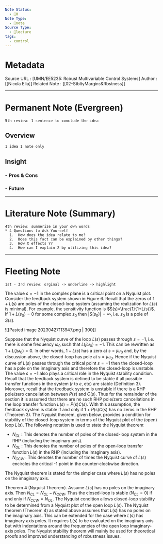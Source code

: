 ```yaml
---
Note Status:
  - 🌱0
Note Type:
  - 📄note
Source Type:
  - 🏫lecture
tags:
  - control
---
```

# Metadata
Source URL       : [UMN/EE5235: Robust Multivariable Control Systems]
Author              : [[Nicola Elia]]
Related Note     : [[02-StbltyMargins&Rbstness]]


---

# Permanent Note (Evergreen)
	5th review: 1 sentence to conclude the idea
## Overview
	1 idea 1 note only


## Insight
### - Pros & Cons


### - Future


---

# Literature Note (Summary)
	4th review: summerize in your own words
	* 4 Questions to Ask Yourself
	  1.  How does the idea relate to me?
	  2.  Does this fact can be explained by other things?
	  3.  How X effects Y?
	  4.  How can I explain Z by utilizing this idea?


---

# Fleeting Note 
	1st - 3rd review: orginal -> underline -> highlight


The value $s=-1$ in the complex plane is a critical point on a Nyquist plot. Consider the feedback system shown in Figure 6. Recall that the zeros of $1+L(s)$ are poles of the closed-loop system (assuming the realization for $L(s)$ is minimal). For example, the sensitivity function is $S(s)=\frac{1}{1+L(s)}$. If $1+L\left(s_0\right)=0$ for some complex $s_0$ then $\left|S\left(s_0\right)\right|=\infty$, i.e. $s_0$ is a pole of $S(s)$.

![[Pasted image 20230427113947.png | 300]]

Suppose that the Nyquist curve of the loop $L(s)$ passes through $s=-1$, i.e. there is some frequency $\omega_0$ such that $L\left(j \omega_0\right)=-1$. This can be rewritten as $1+L\left(j \omega_0\right)=0$. In other words, $1+L(s)$ has a zero at $s=j \omega_0$ and, by the discussion above, the closed-loop has pole at $s=j \omega_0$. Hence if the Nyquist curve of $L(s)$ passes through the critical point $s=-1$ then the closed-loop has a pole on the imaginary axis and therefore the closed-loop is unstable.
The value $s=-1$ also plays a critical role in the Nyquist stability condition. Recall that the feedback system is defined to be stable if all possible transfer functions in the system $(r$ to $e$, etc) are stable (Definition 3). Moreover, recall that the feedback system is unstable if there is a RHP pole/zero cancellation between $P(s)$ and $C(s)$. Thus for the remainder of the section it is assumed that there are no such RHP pole/zero cancellations in the loop transfer function $L(s)=P(s) C(s)$. With this assumption, the feedback system is stable if and only if $1+P(s) C(s)$ has no zeros in the RHP (Theorem 3). The Nyquist theorem, given below, provides a condition for stability of the closed-loop system in terms of the Nyquist plot of the (open) loop $L(s)$. The following notation is used to state the Nyquist theorem:
- $N_{C L}$ : This denotes the number of poles of the closed-loop system in the RHP (including the imaginary axis).
- $N_{O L}$ : This denotes the number of poles of the open-loop transfer function $L(s)$ in the RHP (including the imaginary axis).
- $N_{C C W}$ : This denotes the number of times the Nyquist curve of $L(s)$ encircles the critical -1 point in the counter-clockwise direction.

The Nyquist theorem is stated for the simpler case where $L(s)$ has no poles on the imaginary axis.

Theorem 4 (Nyquist Theorem). Assume $L(s)$ has no poles on the imaginary axis. Then $N_{C L}=N_{O L}-N_{C C W}$. Thus the closed-loop is stable $\left(N_{C L}=0\right)$ if and only if $N_{C C W}=N_{O L}$.
The Nyquist condition allows closed-loop stability to be determined from a Nyquist plot of the open loop $L(s)$. The Nyquist theorem (Theorem 4) as stated above assumes that $L(s)$ has no poles on the imaginary axis. This can be extended for the case where $L(s)$ has imaginary axis poles. It requires $L(s)$ to be evaluated on the imaginary axis but with indentations around the frequencies of the open loop imaginary-axis poles. The Nyquist stability theorem will mainly be used for theoretical proofs and improved understanding of robustness issues.